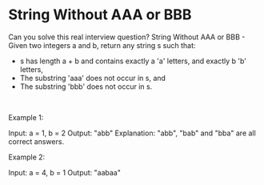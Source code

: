 # String Without AAA or BBB

Can you solve this real interview question? String Without AAA or BBB - Given two integers a and b, return any string s such that:

 * s has length a + b and contains exactly a 'a' letters, and exactly b 'b' letters,
 * The substring 'aaa' does not occur in s, and
 * The substring 'bbb' does not occur in s.

 

Example 1:


Input: a = 1, b = 2
Output: "abb"
Explanation: "abb", "bab" and "bba" are all correct answers.


Example 2:


Input: a = 4, b = 1
Output: "aabaa"